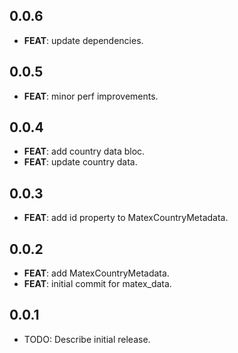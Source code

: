 ## 0.0.6

 - **FEAT**: update dependencies.

## 0.0.5

 - **FEAT**: minor perf improvements.

## 0.0.4

 - **FEAT**: add country data bloc.
 - **FEAT**: update country data.

## 0.0.3

 - **FEAT**: add id property to MatexCountryMetadata.

## 0.0.2

 - **FEAT**: add MatexCountryMetadata.
 - **FEAT**: initial commit for matex_data.

## 0.0.1

* TODO: Describe initial release.
